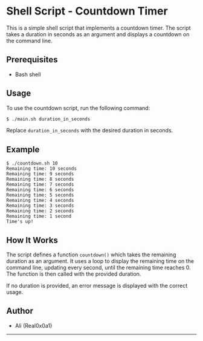 # Shell Script - Countdown Timer

This is a simple shell script that implements a countdown timer. The script takes a duration in seconds as an argument and displays a countdown on the command line.

## Prerequisites

- Bash shell

## Usage

To use the countdown script, run the following command:

```bash
$ ./main.sh duration_in_seconds
```

Replace `duration_in_seconds` with the desired duration in seconds.

## Example

```
$ ./countdown.sh 10
Remaining time: 10 seconds
Remaining time: 9 seconds
Remaining time: 8 seconds
Remaining time: 7 seconds
Remaining time: 6 seconds
Remaining time: 5 seconds
Remaining time: 4 seconds
Remaining time: 3 seconds
Remaining time: 2 seconds
Remaining time: 1 second
Time's up!
```

## How It Works

The script defines a function `countdown()` which takes the remaining duration as an argument. It uses a loop to display the remaining time on the command line, updating every second, until the remaining time reaches 0. The function is then called with the provided duration.

If no duration is provided, an error message is displayed with the correct usage.

## Author

- Ali (Real0x0a1)

---
